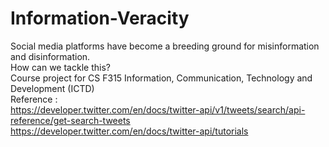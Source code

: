 # Information-Veracity
Social media platforms have become a breeding ground for misinformation and disinformation.<br> How can we tackle this?<br>
Course project for CS F315 Information, Communication, Technology and Development (ICTD)<br>
Reference :<br>
https://developer.twitter.com/en/docs/twitter-api/v1/tweets/search/api-reference/get-search-tweets<br>
https://developer.twitter.com/en/docs/twitter-api/tutorials
